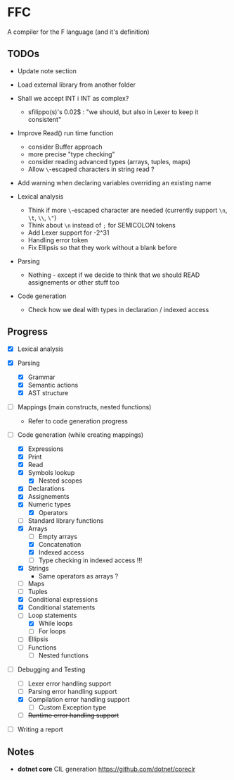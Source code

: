 # FFC
A compiler for the F language (and it's definition)

## TODOs

* Update note section
* Load external library from another folder
* Shall we accept INT i INT as complex?
	* sfilippo(s)'s 0.02$ : "we should, but also in Lexer to keep it consistent"
* Improve Read() run time function
	* consider Buffer approach
	* more precise "type checking"
	* consider reading advanced types (arrays, tuples, maps)
	* Allow `\`-escaped characters in string read ?
* Add warning when declaring variables overriding an existing name

* Lexical analysis
	* Think if more `\`-escaped character are needed (currently support `\n`, `\t`, `\\`, `\"`)
	* Think about `\n` instead of `;` for SEMICOLON tokens
	* Add Lexer support for -2^31
	* Handling error token
	* Fix Ellipsis so that they work without a blank before

* Parsing
	* Nothing - except if we decide to think that we should READ assignements or other stuff too

* Code generation
	* Check how we deal with types in declaration / indexed access

## Progress

- [x] Lexical analysis
	
- [x] Parsing
	- [x] Grammar	
	- [x] Semantic actions
	- [x] AST structure

- [ ] Mappings (main constructs, nested functions)
	- Refer to code generation progress

- [ ] Code generation (while creating mappings)
	- [x] Expressions
	- [x] Print
	- [x] Read
	- [x] Symbols lookup
		- [x] Nested scopes
	- [x] Declarations
	- [x] Assignements
	- [x] Numeric types
		- [x] Operators
	- [ ] Standard library functions
	- [x] Arrays
		- [ ] Empty arrays
		- [x] Concatenation
		- [x] Indexed access
		- [ ] Type checking in indexed access !!!
	- [x] Strings
		* Same operators as arrays ?
	- [ ] Maps
	- [ ] Tuples
	- [x] Conditional expressions
	- [x] Conditional statements
	- [ ] Loop statements
		- [x] While loops
		- [ ] For loops
	- [ ] Ellipsis
	- [ ] Functions
		- [ ] Nested functions

- [ ] Debugging and Testing
	- [ ] Lexer error handling support
	- [ ] Parsing error handling support
	- [x] Compilation error handling support
		- [ ] Custom Exception type
	- [ ] ~~Runtime error handling support~~

- [ ] Writing a report

## Notes

* **dotnet core** CIL generation https://github.com/dotnet/coreclr
